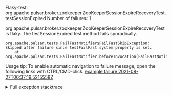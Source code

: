         
Flaky-test: org.apache.pulsar.broker.zookeeper.ZooKeeperSessionExpireRecoveryTest.testSessionExpired
Number of failures: 1

org.apache.pulsar.broker.zookeeper.ZooKeeperSessionExpireRecoveryTest is flaky. The testSessionExpired test method fails sporadically.

```
org.apache.pulsar.tests.FailFastNotifier$FailFastSkipException: Skipped after failure since testFailFast system property is set.
	at org.apache.pulsar.tests.FailFastNotifier.beforeInvocation(FailFastNotifier.java:88)

```

Usage tip: To enable automatic navigation to failure message, open the following links with CTRL/CMD-click.
[example failure 2021-08-27T06:37:19.5215558Z](https://github.com/apache/pulsar/runs/3440411059?check_suite_focus=true#step:9:267)


<details>
<summary>Full exception stacktrace</summary>
<code><pre>
org.apache.pulsar.tests.FailFastNotifier$FailFastSkipException: Skipped after failure since testFailFast system property is set.
	at org.apache.pulsar.tests.FailFastNotifier.beforeInvocation(FailFastNotifier.java:88)

</pre></code>
</details>

